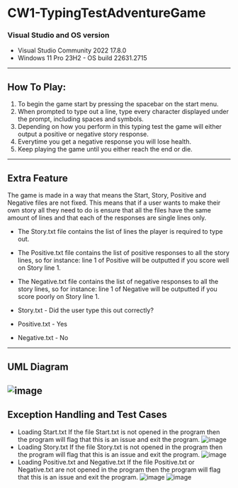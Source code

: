 # **CW1-TypingTestAdventureGame**
### Visual Studio and OS version
- Visual Studio Community 2022 17.8.0
- Windows 11 Pro 23H2 - OS build 22631.2715
---
## How To Play:
1. To begin the game start by pressing the spacebar on the start menu.
2. When prompted to type out a line, type every character displayed under the prompt, including spaces and symbols.
3. Depending on how you perform in this typing test the game will either output a positive or negative story response.
4. Everytime you get a negative response you will lose health.
5. Keep playing the game until you either reach the end or die.
---
## Extra Feature
The game is made in a way that means the Start, Story, Positive and Negative files are not fixed.
This means that if a user wants to make their own story all they need to do is ensure that all the files have the same amount of lines and that each of the responses are single lines only.
- The Story.txt file contains the list of lines the player is required to type out.
- The Positive.txt file contains the list of positive responses to all the story lines, so for instance: line 1 of Positive will be outputted if you score well on Story line 1.
- The Negative.txt file contains the list of negative responses to all the story lines, so for instance: line 1 of Negative will be outputted if you score poorly on Story line 1.


- Story.txt - Did the user type this out correctly? <br />
- Positive.txt - Yes <br />
- Negative.txt - No <br />
---
## UML Diagram
![image](https://github.com/StephenMartin2410/COMP3016-CW1-Project/assets/91669127/0a8f3f2f-f1b9-46f9-b669-187de03d582a)
---
## Exception Handling and Test Cases
- Loading Start.txt
If the file Start.txt is not opened in the program then the program will flag that this is an issue and exit the program.
![image](https://github.com/StephenMartin2410/COMP3016-CW1-Project/assets/91669127/48278551-a887-4362-b948-dac6acab0214)
- Loading Story.txt
If the file Story.txt is not opened in the program then the program will flag that this is an issue and exit the program.
![image](https://github.com/StephenMartin2410/COMP3016-CW1-Project/assets/91669127/ab835174-c8e4-4002-84a1-b0de871875bc)
- Loading Positive.txt and Negative.txt
If the file Positive.txt or Negative.txt are not opened in the program then the program will flag that this is an issue and exit the program.
![image](https://github.com/StephenMartin2410/COMP3016-CW1-Project/assets/91669127/01938a55-7ead-428d-86af-fb25760d9609) ![image](https://github.com/StephenMartin2410/COMP3016-CW1-Project/assets/91669127/c2955414-87a0-4e2f-adeb-63169beae2b0)




